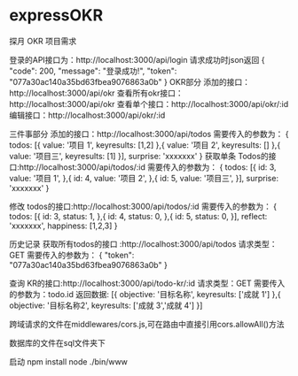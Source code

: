 # expressOKR
探月 OKR 项目需求

登录的API接口为：http://localhost:3000/api/login
请求成功时json返回
{
    "code": 200,
    "message": "登录成功!",
    "token": "077a30ac140a35bd63fbea9076863a0b"
}
OKR部分
添加的接口：http://localhost:3000/api/okr
查看所有okr接口：http://localhost:3000/api/okr
查看单个接口：http://localhost:3000/api/okr/:id
编辑接口：http://localhost:3000/api/okr/:id


三件事部分
添加的接口：http://localhost:3000/api/todos
需要传入的参数为：
{
  todos: [{
    value: '项目 1',
    keyresults: [1,2]
  },{
    value: '项目 2',
    keyresults: []
  },{
    value: '项目三',
    keyresults: [1]
  }],
  surprise: 'xxxxxxx'
}
获取单条 Todos的接口:http://localhost:3000/api/todos/:id
需要传入的参数为：
{
  todos: [{
    id: 3,
    value: '项目 1',
  },{
    id: 4,
    value: '项目 2',
  },{
    id: 5,
    value: '项目三',
  }],
  surprise: 'xxxxxxx'
}

修改 todos的接口:http://localhost:3000/api/todos/:id
需要传入的参数为：
{
  todos: [{
    id: 3,
    status: 1,
  },{
    id: 4,
    status: 0,
  },{
    id: 5,
    status: 0,
  }],
  reflect: 'xxxxxxx',
  happiness: [1,2,3]
}

历史记录 获取所有todos的接口 :http://localhost:3000/api/todos
请求类型：GET
需要传入的参数为：
{
  "token": "077a30ac140a35bd63fbea9076863a0b"
}

查询 KR的接口:http://localhost:3000/api/todo-kr/:id
请求类型：GET
需要传入的参数为：todo.id
返回数据:
[{
  objective: '目标名称',
  keyresults: ['成就 1']
},{
  objective: '目标名称2',
  keyresults: ['成就 3','成就 4']
}]

跨域请求的文件在middlewares/cors.js,可在路由中直接引用cors.allowAll()方法

数据库的文件在sql文件夹下


启动 npm install 
    node ./bin/www
    



